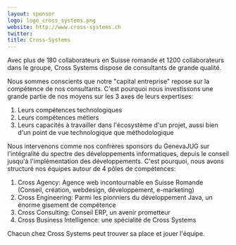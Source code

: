 ```yaml
---
layout: sponsor
logo: logo_cross_systems.png
website: http://www.cross-systems.ch
twitter:
title: Cross-Systems
---
```


Avec plus de 180 collaborateurs en Suisse romande et 1200 collaborateurs dans le groupe, Cross Systems dispose de consultants de grande qualité.

Nous sommes conscients que notre "capital entreprise" repose sur la compétence de nos consultants. C'est pourquoi nous investissons une grande partie de nos moyens sur les 3 axes de leurs expertises:
1. Leurs compétences technologiques
2. Leurs compétences métiers
3. Leurs capacités à travailler dans l'écosystème d'un projet, aussi bien d'un point de vue technologique que méthodologique

Nous intervenons comme nos confrères sponsors du GenevaJUG sur l'intégralité du spectre des développements informatiques, depuis le conseil jusqu'à l'implémentation des développements.
C'est pourquoi, nous avons structuré nos équipes autour de 4 pôles de compétences:
1. Cross Agency: Agence web incontournable en Suisse Romande (Conseil, création, webdesign, développement, e-marketing)
2. Cross Engineering: Parmi les pionniers du développement Java, un énorme gisement de compétence
3. Cross Consulting: Conseil ERP, un avenir prometteur
4. Cross Business Intelligence: une spécialité de Cross Systems

Chacun chez Cross Systems peut trouver sa place et jouer l'équipe.
